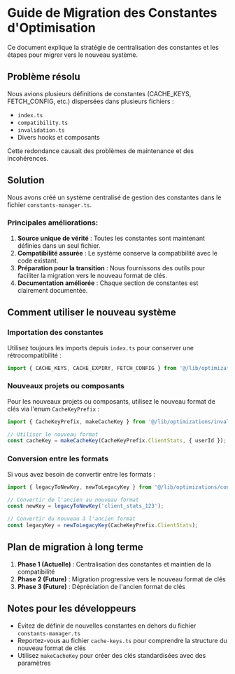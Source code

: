 # Guide de Migration des Constantes d'Optimisation

Ce document explique la stratégie de centralisation des constantes et les étapes pour migrer vers le nouveau système.

## Problème résolu

Nous avions plusieurs définitions de constantes (CACHE_KEYS, FETCH_CONFIG, etc.) dispersées dans plusieurs fichiers :
- `index.ts`
- `compatibility.ts`
- `invalidation.ts`
- Divers hooks et composants

Cette redondance causait des problèmes de maintenance et des incohérences.

## Solution

Nous avons créé un système centralisé de gestion des constantes dans le fichier `constants-manager.ts`.

### Principales améliorations:

1. **Source unique de vérité** : Toutes les constantes sont maintenant définies dans un seul fichier.
2. **Compatibilité assurée** : Le système conserve la compatibilité avec le code existant.
3. **Préparation pour la transition** : Nous fournissons des outils pour faciliter la migration vers le nouveau format de clés.
4. **Documentation améliorée** : Chaque section de constantes est clairement documentée.

## Comment utiliser le nouveau système

### Importation des constantes

Utilisez toujours les imports depuis `index.ts` pour conserver une rétrocompatibilité :

```typescript
import { CACHE_KEYS, CACHE_EXPIRY, FETCH_CONFIG } from '@/lib/optimizations';
```

### Nouveaux projets ou composants

Pour les nouveaux projets ou composants, utilisez le nouveau format de clés via l'enum `CacheKeyPrefix` :

```typescript
import { CacheKeyPrefix, makeCacheKey } from '@/lib/optimizations/invalidation';

// Utiliser le nouveau format
const cacheKey = makeCacheKey(CacheKeyPrefix.ClientStats, { userId });
```

### Conversion entre les formats

Si vous avez besoin de convertir entre les formats :

```typescript
import { legacyToNewKey, newToLegacyKey } from '@/lib/optimizations/constants-manager';

// Convertir de l'ancien au nouveau format
const newKey = legacyToNewKey('client_stats_123');

// Convertir du nouveau à l'ancien format
const legacyKey = newToLegacyKey(CacheKeyPrefix.ClientStats);
```

## Plan de migration à long terme

1. **Phase 1 (Actuelle)** : Centralisation des constantes et maintien de la compatibilité
2. **Phase 2 (Future)** : Migration progressive vers le nouveau format de clés
3. **Phase 3 (Future)** : Dépréciation de l'ancien format de clés

## Notes pour les développeurs

- Évitez de définir de nouvelles constantes en dehors du fichier `constants-manager.ts`
- Reportez-vous au fichier `cache-keys.ts` pour comprendre la structure du nouveau format de clés
- Utilisez `makeCacheKey` pour créer des clés standardisées avec des paramètres 